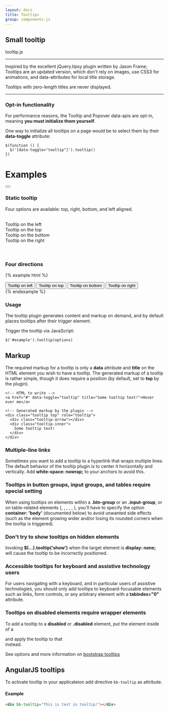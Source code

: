 ```yaml
---
layout: docs
title: Tooltips
group: components-js
---
```


## Small tooltip

tooltip.js

<hr>
Inspired by the excellent jQuery.tipsy plugin written by Jason Frame; Tooltips are an updated version, which don't rely on images, use CSS3 for animations, and data-attributes for local title storage.

Tooltips with zero-length titles are never displayed.
<hr>

### Opt-in functionality

For performance reasons, the Tooltip and Popover data-apis are opt-in, meaning **you must initialize them yourself**.

One way to initialize all tooltips on a page would be to select them by their **data-toggle** attribute:

	$(function () {
	  $('[data-toggle="tooltip"]').tooltip()
	})

# Examples


<div class="mb-20">
	<button class="button-action button-circle" type="submit" data-toggle="tooltip" data-placement="bottom" title="Send Shipping Label">
		<span class="icon bb-icon-cloud-download-o"></span>
	</button>
</div>

### Static tooltip

Four options are available: top, right, bottom, and left aligned.

<br>
<div class="row">
    <div class="col-sm-3">
        <div class="tooltip left in" role="tooltip">
            <div class="tooltip-arrow"></div>
            <div class="tooltip-inner">
                Tooltip on the left
            </div>
        </div>
    </div>
    <div class="col-sm-3">
        <div class="tooltip top in" role="tooltip">
            <div class="tooltip-arrow"></div>
            <div class="tooltip-inner">
                Tooltip on the top
            </div>
        </div>
    </div>
    <div class="col-sm-3">
        <div class="tooltip bottom in" role="tooltip">
            <div class="tooltip-arrow"></div>
            <div class="tooltip-inner">
                Tooltip on the bottom
            </div>
        </div>
    </div>
    <div class="col-sm-3">
        <div class="tooltip right in" role="tooltip">
            <div class="tooltip-arrow"></div>
            <div class="tooltip-inner">
                Tooltip on the right
            </div>
        </div>
    </div>
</div>
<br>
<br>

### Four directions

{% example html %}
<div class="fx fx-x-sb mb-20">
    <button type="button" class="button button-second" data-toggle="tooltip" data-placement="left" title="Tooltip on left" >Tooltip on left</button>
    <button type="button" class="button button-second" data-toggle="tooltip" data-placement="top" title="Tooltip on top">Tooltip on top</button>
    <button type="button" class="button button-second" data-toggle="tooltip" data-placement="bottom" title="Tooltip on bottom">Tooltip on bottom</button>
    <button type="button" class="button button-second" data-toggle="tooltip" data-placement="right" title="Tooltip on right">Tooltip on right</button>
</div>
{% endexample %}


### Usage

The tooltip plugin generates content and markup on demand, and by default places tooltips after their trigger element.

Trigger the tooltip via JavaScript:

	$('#example').tooltip(options)

## Markup

The required markup for a tooltip is only a **data** attribute and **title** on the HTML element you wish to have a tooltip. The generated markup of a tooltip is rather simple, though it does require a position (by default, set to **top** by the plugin).

	<!-- HTML to write -->
	<a href="#" data-toggle="tooltip" title="Some tooltip text!">Hover over me</a>

	<!-- Generated markup by the plugin -->
	<div class="tooltip top" role="tooltip">
	  <div class="tooltip-arrow"></div>
	  <div class="tooltip-inner">
	    Some tooltip text!
	  </div>
	</div>

### Multiple-line links

Sometimes you want to add a tooltip to a hyperlink that wraps multiple lines. The default behavior of the tooltip plugin is to center it horizontally and vertically. Add **white-space: nowrap;** to your anchors to avoid this.

### Tooltips in button groups, input groups, and tables require special setting

When using tooltips on elements within a **.btn-group** or an **.input-group**, or on table-related elements (**<td>**, **<th>**, **<tr>**, **<thead>**, **<tbody>**, **<tfoot>**), you'll have to specify the option **container: 'body'** (documented below) to avoid unwanted side effects (such as the element growing wider and/or losing its rounded corners when the tooltip is triggered).

### Don't try to show tooltips on hidden elements

Invoking **$(...).tooltip('show')** when the target element is **display: none;** will cause the tooltip to be incorrectly positioned.

### Accessible tooltips for keyboard and assistive technology users

For users navigating with a keyboard, and in particular users of assistive technologies, you should only add tooltips to keyboard-focusable elements such as links, form controls, or any arbitrary element with a **tabindex="0"** attribute.

### Tooltips on disabled elements require wrapper elements

To add a tooltip to a **disabled** or **.disabled** element, put the element inside of a **<div>** and apply the tooltip to that **<div>** instead.


See options and more information on [bootstrap tooltips](http://getbootstrap.com/javascript/#tooltips "The bootstrap tooltip info")

## AngularJS tooltips

To activate tooltip in your applicateion add directive `bb-tooltip` as attribute.

#### Example 

```html
<div bb-tooltip="This is text in tooltip!"></div>
```